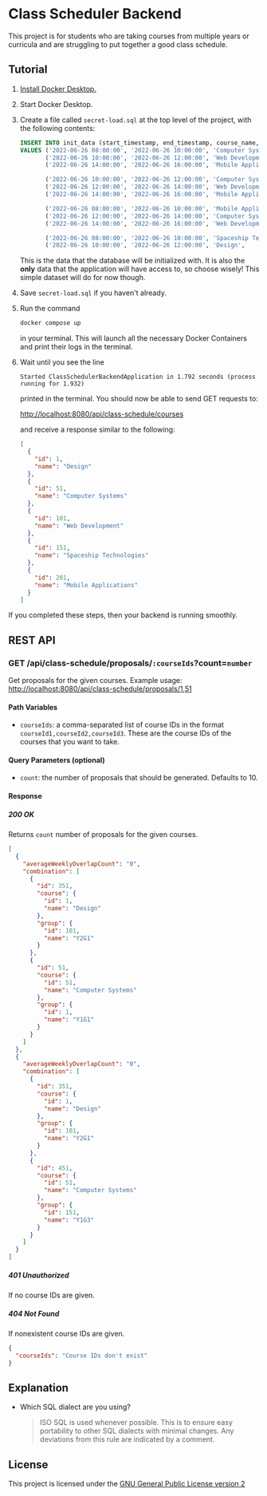 # Class Scheduler Backend

This project is for students who are taking courses from multiple years or curricula and are struggling to put together a good class schedule.

## Tutorial

1. [Install Docker Desktop.](https://docs.docker.com/get-docker/)

2. Start Docker Desktop.

3. Create a file called `secret-load.sql` at the top level of the project, with the following contents:

   ```sql
   INSERT INTO init_data (start_timestamp, end_timestamp, course_name, group_name)
   VALUES ('2022-06-26 08:00:00', '2022-06-26 10:00:00', 'Computer Systems',        'Y1G1'),
          ('2022-06-26 10:00:00', '2022-06-26 12:00:00', 'Web Development',         'Y1G1'),
          ('2022-06-26 14:00:00', '2022-06-26 16:00:00', 'Mobile Applications',     'Y1G1'),

          ('2022-06-26 10:00:00', '2022-06-26 12:00:00', 'Computer Systems',        'Y1G2'),
          ('2022-06-26 12:00:00', '2022-06-26 14:00:00', 'Web Development',         'Y1G2'),
          ('2022-06-26 14:00:00', '2022-06-26 16:00:00', 'Mobile Applications',     'Y1G2'),

          ('2022-06-26 08:00:00', '2022-06-26 10:00:00', 'Mobile Applications',     'Y1G3'),
          ('2022-06-26 12:00:00', '2022-06-26 14:00:00', 'Computer Systems',        'Y1G3'),
          ('2022-06-26 14:00:00', '2022-06-26 16:00:00', 'Web Development',         'Y1G3'),

          ('2022-06-26 08:00:00', '2022-06-26 10:00:00', 'Spaceship Technologies',  'Y2G1'),
          ('2022-06-26 10:00:00', '2022-06-26 12:00:00', 'Design',                  'Y2G1');
   ```

   This is the data that the database will be initialized with. It is also the **only** data that the application will have access to, so choose wisely! This simple dataset will do for now though.

4. Save `secret-load.sql` if you haven't already.

5. Run the command

   ```bash
   docker compose up
   ```

   in your terminal. This will launch all the necessary Docker Containers and print their logs in the terminal.

6. Wait until you see the line

   ```
   Started ClassSchedulerBackendApplication in 1.792 seconds (process running for 1.932)
   ```

   printed in the terminal. You should now be able to send GET requests to:

   <http://localhost:8080/api/class-schedule/courses>

   and receive a response similar to the following:

   ```json
   [
     {
       "id": 1,
       "name": "Design"
     },
     {
       "id": 51,
       "name": "Computer Systems"
     },
     {
       "id": 101,
       "name": "Web Development"
     },
     {
       "id": 151,
       "name": "Spaceship Technologies"
     },
     {
       "id": 201,
       "name": "Mobile Applications"
     }
   ]
   ```

If you completed these steps, then your backend is running smoothly.

## REST API

### GET /api/class-schedule/proposals/`:courseIds`?count=`number`

Get proposals for the given courses.
Example usage:
<http://localhost:8080/api/class-schedule/proposals/1,51>

#### Path Variables

- `courseIds`: a comma-separated list of course IDs in the format `courseId1,courseId2,courseId3`. These are the course IDs of the courses that you want to take.

#### Query Parameters (optional)

- `count`: the number of proposals that should be generated. Defaults to 10.

#### Response

##### 200 OK

Returns `count` number of proposals for the given courses.

```json
[
  {
    "averageWeeklyOverlapCount": "0",
    "combination": [
      {
        "id": 351,
        "course": {
          "id": 1,
          "name": "Design"
        },
        "group": {
          "id": 101,
          "name": "Y2G1"
        }
      },
      {
        "id": 51,
        "course": {
          "id": 51,
          "name": "Computer Systems"
        },
        "group": {
          "id": 1,
          "name": "Y1G1"
        }
      }
    ]
  },
  {
    "averageWeeklyOverlapCount": "0",
    "combination": [
      {
        "id": 351,
        "course": {
          "id": 1,
          "name": "Design"
        },
        "group": {
          "id": 101,
          "name": "Y2G1"
        }
      },
      {
        "id": 451,
        "course": {
          "id": 51,
          "name": "Computer Systems"
        },
        "group": {
          "id": 151,
          "name": "Y1G3"
        }
      }
    ]
  }
]
```

##### 401 Unauthorized

If no course IDs are given.

##### 404 Not Found

If nonexistent course IDs are given.

```json
{
  "courseIds": "Course IDs don't exist"
}
```

## Explanation

- Which SQL dialect are you using?

  > ISO SQL is used whenever possible. This is to ensure easy portability to other SQL dialects with minimal changes. Any deviations from this rule are indicated by a comment.

## License

This project is licensed under the [GNU General Public License version 2](https://opensource.org/licenses/gpl-2.0.php)
